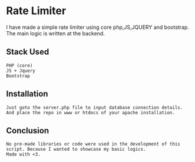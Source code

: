 # Rate Limiter

I have made a simple rate limiter using core php,JS,JQUERY and bootstrap. The main logic is written at the backend.

## Stack Used

    PHP (core)
    JS + Jquery
    Bootstrap

## Installation

    Just goto the server.php file to input database connection details. And place the repo in www or htdocs of your apache installation.

## Conclusion

    No pre-made libraries or code were used in the development of this script. Because I wanted to showcase my basic logics.
    Made with <3.

